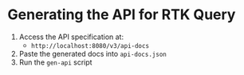 # Generating the API for RTK Query

1. Access the API specification at:
   - `http://localhost:8080/v3/api-docs`
2. Paste the generated docs into `api-docs.json`
3. Run the `gen-api` script
